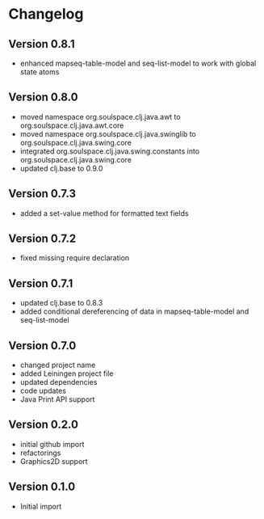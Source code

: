 Changelog
=========

Version 0.8.1
-------------
* enhanced mapseq-table-model and seq-list-model to work with global state atoms


Version 0.8.0
-------------
* moved namespace org.soulspace.clj.java.awt to org.soulspace.clj.java.awt.core
* moved namespace org.soulspace.clj.java.swinglib to org.soulspace.clj.java.swing.core
* integrated org.soulspace.clj.java.swing.constants into org.soulspace.clj.java.swing.core
* updated clj.base to 0.9.0

Version 0.7.3
-------------
* added a set-value method for formatted text fields

Version 0.7.2
-------------
* fixed missing require declaration

Version 0.7.1
-------------
* updated clj.base to 0.8.3
* added conditional dereferencing of data in mapseq-table-model and seq-list-model

Version 0.7.0
-------------
* changed project name
* added Leiningen project file
* updated dependencies
* code updates
* Java Print API support

Version 0.2.0
-------------
* initial github import
* refactorings
* Graphics2D support

Version 0.1.0
-------------
* Initial import
